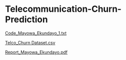 # Telecommunication-Churn-Prediction

[Code_Mayowa_Ekundayo_1.txt](https://github.com/Mayowa1012/Telecommunication-Churn-Prediction/files/9554923/Code_Mayowa_Ekundayo_1.txt)

[Telco_Churn Dataset.csv](https://github.com/Mayowa1012/Telecommunication-Churn-Prediction/files/9555020/Telco_Churn.Dataset.csv)

[Report_Mayowa_Ekundayo.pdf](https://github.com/Mayowa1012/Telecommunication-Churn-Prediction/files/9555026/Report_Mayowa_Ekundayo.pdf)
